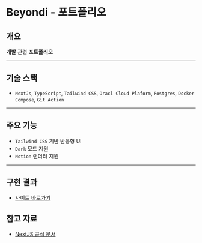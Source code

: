 # Beyondi - 포트폴리오

## 개요

**개발** 관련  **포트폴리오**

---

## 기술 스택

- `NextJs`, `TypeScript`, `Tailwind CSS`, `Oracl Cloud Plaform`, `Postgres`, `Docker Compose`, `Git Action`

---

## 주요 기능

- `Tailwind CSS` 기반 반응형 UI
- `Dark` 모드 지원
- `Notion` 랜더러 지원

---

## 구현 결과

- [사이트 바로가기](http://beyondi.n-e.kr/)

[//]: # ()
[//]: # (---)

[//]: # ()
[//]: # (## 트러블 슈팅)

[//]: # ()
[//]: # (<details>)

[//]: # (<summary>OG Image 생성 in Next.js</summary>)

[//]: # ()
[//]: # (- 문제: 게시글의 섬네일 이미지 400 Error 발생)

[//]: # (- 원인: **next.config.js**에 이미지의 주소 누락)

[//]: # (- 해결: 이미지 주소 추가)

[//]: # ()
[//]: # (</details>)

[//]: # ()
[//]: # (<details>)

[//]: # (<summary>remark-GFM inTable issue</summary>)

[//]: # ()
[//]: # (- 문제: remark-gfm **inTable** issue로 빌드 실패)

[//]: # (- 원인: Contentlayer와의 호환성)

[//]: # (- 해결: 3버전으로 다운그레이드.)

[//]: # (</details>)

[//]: # ()
[//]: # (<details>)

[//]: # (<summary>package dependency 충돌</summary>)

[//]: # ()
[//]: # (- 문제: Next.js와 Contentlayer 간의 package dependency 충돌)

[//]: # (- 원인: Contentlayer issue)

[//]: # (- 해결: Astro로 프레임워크 migration.)

[//]: # (</details>)

[//]: # ()
[//]: # (<details>)

[//]: # (<summary>Dark 모드 구현</summary>)

[//]: # ()
[//]: # (- 문제: migration 하는 과정에서, next-themes 사용 불가)

[//]: # (- 원인: Next.js 프레임워크용 패키지)

[//]: # (- 해결: 라이브러리를 사용하지 않고 js로 직접 구현)

[//]: # (</details>)

[//]: # ()
[//]: # (<details>)

[//]: # (<summary>프로젝트 배포 실패</summary>)

[//]: # ()
[//]: # (- 문제: 프레임워크 변경 후, Vercel에서 배포 실패)

[//]: # (- 원인: 기존 Next.js로 배포했을 때 캐싱된 데이터 존재)

[//]: # (- 해결: 캐시를 제거하고 다시 배포)

[//]: # (</details>)

[//]: # ()
[//]: # (---)

## 참고 자료

- [NextJS 공식 문서](https://nextjs.org/docs)

[//]: # (- [ContentLayer 공식 문서]&#40;https://www.contentlayer.dev&#41;)

[//]: # (- [Astro 공식 문서]&#40;https://astro.build&#41;)